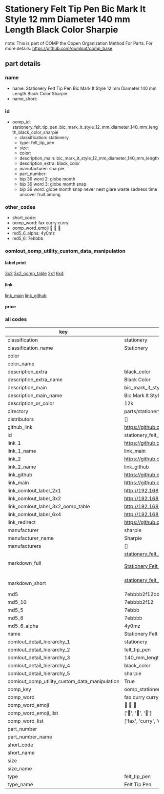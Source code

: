 # Stationery Felt Tip Pen Bic Mark It Style 12 mm Diameter 140 mm Length Black Color Sharpie  

note: This is part of OOMP the Oopen Organization Method For Parts. For more details: https://github.com/oomlout/oomp_base

##  part details
  







### name
* name: Stationery Felt Tip Pen Bic Mark It Style 12 mm Diameter 140 mm Length Black Color Sharpie
* name_short: 
### id
* oomp_id: stationery_felt_tip_pen_bic_mark_it_style_12_mm_diameter_140_mm_length_black_color_sharpie
  * classification: stationery
  * type: felt_tip_pen
  * size: 
  * color: 
  * description_main: bic_mark_it_style_12_mm_diameter_140_mm_length
  * description_extra: black_color
  * manufacturer: sharpie
  * part_number: 
  * bip 39 word 2: globe month
  * bip 39 word 3: globe month snap
  * bip 39 word: globe month snap never nest glare waste sadness time uncover fruit among

### other_codes
* short_code: 
* oomp_word: fax curry curry
* oomp_word_emoji :fax: :curry: :curry:
* md5_6_alpha: 4y0mz
* md5_6: 7ebbbb






### oomlout_oomp_utility_custom_data_manipulation
#### label print
[3x2](http://192.168.1.245:1112/?label=oomp%204y0mz)
[3x2_oomp_table](http://192.168.1.108:1112/?label=oomp%204y0mz)
[2x1](http://192.168.1.242:1112/?label=oomp%204y0mz)
[6x4](http://192.168.1.55:1112/?label=oomp%204y0mz)    

#### link

[link_main](https://github.com/oomlout/oomlout_oomp_version_1_messy/tree/main/parts/stationery_felt_tip_pen_bic_mark_it_style_12_mm_diameter_140_mm_length_black_color_sharpie) [link_github](https://github.com/oomlout/oomlout_oomp_version_1_messy/tree/main/parts/stationery_felt_tip_pen_bic_mark_it_style_12_mm_diameter_140_mm_length_black_color_sharpie)                             

#### price







### all codes 
| key | value |  
| --- | --- |  
| classification | stationery |  
| classification_name | Stationery |  
| color |  |  
| color_name |  |  
| description_extra | black_color |  
| description_extra_name | Black Color |  
| description_main | bic_mark_it_style_12_mm_diameter_140_mm_length |  
| description_main_name | Bic Mark It Style 12 mm Diameter 140 mm Length |  
| description_or_color | 12k |  
| directory | parts/stationery_felt_tip_pen_bic_mark_it_style_12_mm_diameter_140_mm_length_black_color_sharpie |  
| distributors | [] |  
| github_link | https://github.com/oomlout/oomlout_oomp_part_src/tree/main/parts/stationery_felt_tip_pen_bic_mark_it_style_12_mm_diameter_140_mm_length_black_color_sharpie |  
| id | stationery_felt_tip_pen_bic_mark_it_style_12_mm_diameter_140_mm_length_black_color_sharpie |  
| link_1 | https://github.com/oomlout/oomlout_oomp_version_1_messy/tree/main/parts/stationery_felt_tip_pen_bic_mark_it_style_12_mm_diameter_140_mm_length_black_color_sharpie |  
| link_1_name | link_main |  
| link_2 | https://github.com/oomlout/oomlout_oomp_version_1_messy/tree/main/parts/stationery_felt_tip_pen_bic_mark_it_style_12_mm_diameter_140_mm_length_black_color_sharpie |  
| link_2_name | link_github |  
| link_github | https://github.com/oomlout/oomlout_oomp_version_1_messy/tree/main/parts/stationery_felt_tip_pen_bic_mark_it_style_12_mm_diameter_140_mm_length_black_color_sharpie |  
| link_main | https://github.com/oomlout/oomlout_oomp_version_1_messy/tree/main/parts/stationery_felt_tip_pen_bic_mark_it_style_12_mm_diameter_140_mm_length_black_color_sharpie |  
| link_oomlout_label_2x1 | http://192.168.1.242:1112/?label=oomp%204y0mz |  
| link_oomlout_label_3x2 | http://192.168.1.245:1112/?label=oomp%204y0mz |  
| link_oomlout_label_3x2_oomp_table | http://192.168.1.108:1112/?label=oomp%204y0mz |  
| link_oomlout_label_6x4 | http://192.168.1.55:1112/?label=oomp%204y0mz |  
| link_redirect | https://github.com/oomlout/oomlout_oomp_version_1_messy/tree/main/parts/stationery_felt_tip_pen_bic_mark_it_style_12_mm_diameter_140_mm_length_black_color_sharpie |  
| manufacturer | sharpie |  
| manufacturer_name | Sharpie |  
| manufacturers | [] |  
| markdown_full | [stationery_felt_tip_pen_bic_mark_it_style_12_mm_diameter_140_mm_length_black_color_sharpie](none)<br>[](none)<br>[Stationery Felt Tip Pen Bic Mark It Style 12 Mm Diameter 140 Mm Length Black Color Sharpie](none)<br><br> |  
| markdown_short | [stationery_felt_tip_pen_bic_mark_it_style_12_mm_diameter_140_mm_length_black_color_sharpie](none)<br><br> |  
| md5 | 7ebbbb2f12bdfef58b4a49519aa3db1a |  
| md5_10 | 7ebbbb2f12 |  
| md5_5 | 7ebbb |  
| md5_6 | 7ebbbb |  
| md5_6_alpha | 4y0mz |  
| name | Stationery Felt Tip Pen Bic Mark It Style 12 mm Diameter 140 mm Length Black Color Sharpie |  
| oomlout_detail_hierarchy_1 | stationery |  
| oomlout_detail_hierarchy_2 | felt_tip_pen |  
| oomlout_detail_hierarchy_3 | 140_mm_length |  
| oomlout_detail_hierarchy_4 | black_color |  
| oomlout_detail_hierarchy_5 | sharpie |  
| oomlout_oomp_utility_custom_data_manipulation | True |  
| oomp_key | oomp_stationery_felt_tip_pen_bic_mark_it_style_12_mm_diameter_140_mm_length_black_color_sharpie |  
| oomp_word | fax curry curry |  
| oomp_word_emoji | :fax: :curry: :curry: |  
| oomp_word_emoji_list | [':fax:', ':curry:', ':curry:'] |  
| oomp_word_list | ['fax', 'curry', 'curry'] |  
| part_number |  |  
| part_number_name |  |  
| short_code |  |  
| short_name |  |  
| size |  |  
| size_name |  |  
| type | felt_tip_pen |  
| type_name | Felt Tip Pen |  
